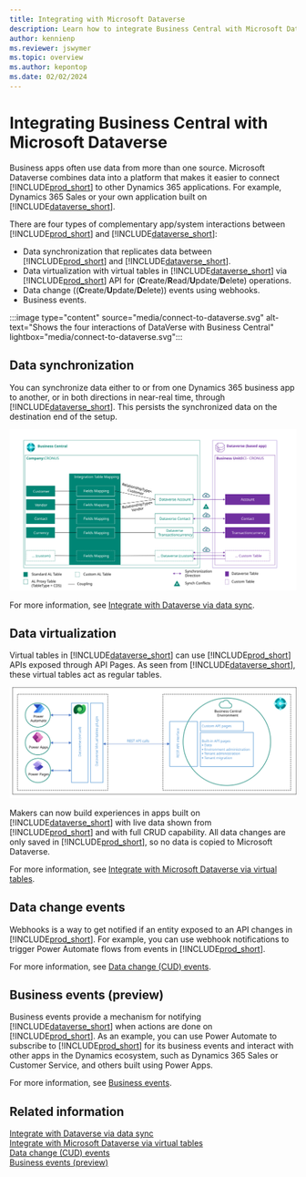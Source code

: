 ```yaml
---
title: Integrating with Microsoft Dataverse
description: Learn how to integrate Business Central with Microsoft Dataverse
author: kennienp
ms.reviewer: jswymer
ms.topic: overview
ms.author: kepontop
ms.date: 02/02/2024
---
```


# Integrating Business Central with Microsoft Dataverse

Business apps often use data from more than one source. Microsoft Dataverse combines data into a platform that makes it easier to connect [!INCLUDE[prod_short](../includes/prod_short.md)] to other Dynamics 365 applications. For example, Dynamics 365 Sales or your own application built on [!INCLUDE[dataverse_short](../includes/dataverse_short.md)].

There are four types of complementary app/system interactions between [!INCLUDE[prod_short](../includes/prod_short.md)] and [!INCLUDE[dataverse_short](../includes/dataverse_short.md)]: 

- Data synchronization that replicates data between [!INCLUDE[prod_short](../includes/prod_short.md)] and [!INCLUDE[dataverse_short](../includes/dataverse_short.md)].
- Data virtualization with virtual tables in [!INCLUDE[dataverse_short](../includes/dataverse_short.md)] via [!INCLUDE[prod_short](../includes/prod_short.md)] API for (**C**reate/**R**ead/**U**pdate/**D**elete) operations.
- Data change ((**C**reate/**U**pdate/**D**elete)) events using webhooks.
- Business events.

:::image type="content" source="media/connect-to-dataverse.svg" alt-text="Shows the four interactions of DataVerse with Business Central" lightbox="media/connect-to-dataverse.svg":::


## Data synchronization

You can synchronize data either to or from one Dynamics 365 business app to another, or in both directions in near-real time, through [!INCLUDE[dataverse_short](../includes/dataverse_short.md)]. This persists the synchronized data on the destination end of the setup.

[![Shows how data synchronization works between Business Central and Dataverse](media/data-synchronization-between-Business-Central-and-Dataverse.svg)](media/data-synchronization-between-Business-Central-and-Dataverse.svg#lightbox)

For more information, see [Integrate with Dataverse via data sync](/dynamics365/business-central/admin-common-data-service).

## Data virtualization

Virtual tables in [!INCLUDE[dataverse_short](../includes/dataverse_short.md)] can use [!INCLUDE[prod_short](../includes/prod_short.md)] APIs exposed through API Pages. As seen from [!INCLUDE[dataverse_short](../includes/dataverse_short.md)], these virtual tables act as regular tables. 

[![Shows how data virtualization works between Business Central and Dataverse](media/dataverse-virtual-tables.svg)](media/dataverse-virtual-tables.svg#lightbox)

Makers can now build experiences in apps built on [!INCLUDE[dataverse_short](../includes/dataverse_short.md)] with live data shown from [!INCLUDE[prod_short](../includes/prod_short.md)] and with full CRUD capability. All data changes are only saved in [!INCLUDE[prod_short](../includes/prod_short.md)], so no data is copied to Microsoft Dataverse. 

For more information, see [Integrate with Microsoft Dataverse via virtual tables](../powerplatform/powerplat-overview.md).   


## Data change events

Webhooks is a way to get notified if an entity exposed to an API changes in [!INCLUDE[prod_short](../includes/prod_short.md)]. For example, you can use webhook notifications to trigger Power Automate flows from events in [!INCLUDE[prod_short](../includes/prod_short.md)]. 

For more information, see [Data change (CUD) events](../api-reference/v2.0/dynamics-subscriptions.md).

## Business events (preview)

Business events provide a mechanism for notifying [!INCLUDE[dataverse_short](../includes/dataverse_short.md)] when actions are done on [!INCLUDE[prod_short](../includes/prod_short.md)]. As an example, you can use Power Automate to subscribe to [!INCLUDE[prod_short](../includes/prod_short.md)] for its business events and interact with other apps in the Dynamics ecosystem, such as Dynamics 365 Sales or Customer Service, and others built using Power Apps. 

For more information, see [Business events](../developer/business-events-overview.md).


## Related information

[Integrate with Dataverse via data sync](/dynamics365/business-central/admin-common-data-service)  
[Integrate with Microsoft Dataverse via virtual tables](../powerplatform/powerplat-overview.md)   
[Data change (CUD) events](../api-reference/v2.0/dynamics-subscriptions.md)  
[Business events (preview)](../developer/business-events-overview.md)  
